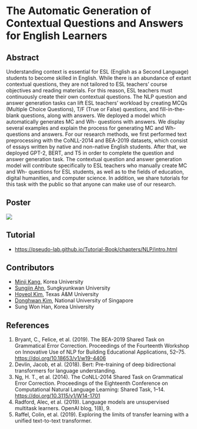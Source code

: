 # **The Automatic Generation of Contextual Questions and Answers for English Learners**

## **Abstract**

Understanding context is essential for ESL (English as a Second Language) students to become  skilled in English. While there is an abundance of extant contextual questions, they are not tailored to ESL teachers’ course objectives and reading materials. For this reason, ESL teachers must continuously create their own contextual questions. The NLP question and answer generation tasks can lift ESL teachers’ workload by creating MCQs (Multiple Choice Questions), T/F (True or False) questions, and fill-in-the-blank questions, along with answers. We deployed a model which automatically generates MC and Wh- questions with answers. We display several examples and explain the process for generating MC and Wh- questions and answers. For our research methods, we first performed text preprocessing with the CoNLL-2014 and BEA-2019 datasets, which consist of essays written by native and non-native English students. After that, we deployed GPT-2, BERT, and T5 in order to complete the question and answer generation task. The contextual question and answer generation model will contribute specifically to ESL teachers who manually create MC and Wh- questions for ESL students, as well as to the fields of education, digital humanities, and computer science. In addition, we share tutorials for this task with the public so that anyone can make use of our research.

## **Poster**

![](poster.jpg)

## **Tutorial**

* https://pseudo-lab.github.io/Tutorial-Book/chapters/NLP/intro.html

## **Contributors**

* [Minji Kang](https://www.linkedin.com/in/mmminji/), Korea University
* [Sungjin Ahn](https://www.linkedin.com/in/sungjin-ahn/), Sungkyunkwan University
* [Hoyeol Kim](https://github.com/elibooklover), Texas A&M University
* [Donghwan Kim](https://www.linkedin.com/in/da-devangelist/), National University of Singapore
* Sung Won Han, Korea University


## **References**

1. Bryant, C., Felice, et al. (2019). The BEA-2019 Shared Task on Grammatical Error Correction. Proceedings of the Fourteenth Workshop on Innovative Use of NLP for Building Educational Applications, 52–75. https://doi.org/10.18653/v1/w19-4406
2. Devlin, Jacob, et al. (2018). Bert: Pre-training of deep bidirectional transformers for language understanding.
3. Ng, H. T., et al. (2014). The CoNLL-2014 Shared Task on Grammatical Error Correction. Proceedings of the Eighteenth Conference on Computational Natural Language Learning: Shared Task, 1–14. https://doi.org/10.3115/v1/W14-1701
4. Radford, Alec, et al. (2019). Language models are unsupervised multitask learners. OpenAI blog, 1(8), 9.
5. Raffel, Colin, et al. (2019). Exploring the limits of transfer learning with a unified text-to-text transformer.